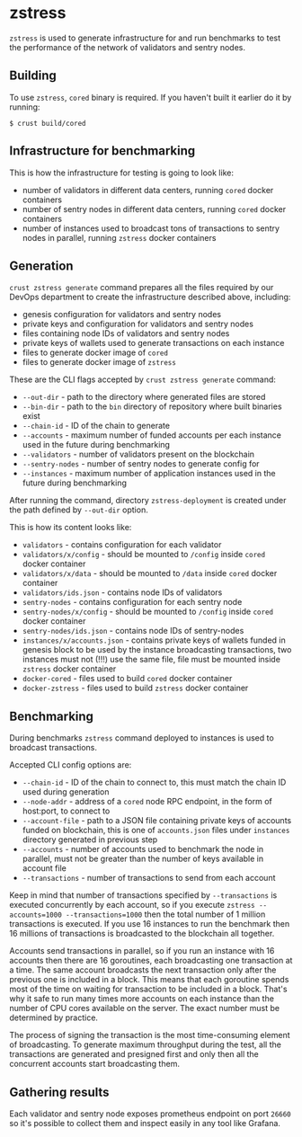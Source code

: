 # zstress
`zstress` is used to generate infrastructure for and run benchmarks to test the performance of the network of validators and sentry nodes.

## Building

To use `zstress`, `cored` binary is required. If you haven't built it earlier do it by running:

```
$ crust build/cored
```

## Infrastructure for benchmarking

This is how the infrastructure for testing is going to look like:
- number of validators in different data centers, running `cored` docker containers
- number of sentry nodes in different data centers, running `cored` docker containers
- number of instances used to broadcast tons of transactions to sentry nodes in parallel, running `zstress` docker containers

## Generation

`crust zstress generate` command prepares all the files required by our DevOps department to create the infrastructure
described above, including:
- genesis configuration for validators and sentry nodes
- private keys and configuration for validators and sentry nodes
- files containing node IDs of validators and sentry nodes
- private keys of wallets used to generate transactions on each instance
- files to generate docker image of `cored`
- files to generate docker image of `zstress`

These are the CLI flags accepted by `crust zstress generate` command:

- `--out-dir` - path to the directory where generated files are stored
- `--bin-dir` - path to the `bin` directory of repository where built binaries exist
- `--chain-id` - ID of the chain to generate
- `--accounts` - maximum number of funded accounts per each instance used in the future during benchmarking
- `--validators` - number of validators present on the blockchain
- `--sentry-nodes` - number of sentry nodes to generate config for
- `--instances` - maximum number of application instances used in the future during benchmarking

After running the command, directory `zstress-deployment` is created under the path defined by `--out-dir` option.

This is how its content looks like:
- `validators` - contains configuration for each validator
- `validators/x/config` - should be mounted to `/config` inside `cored` docker container
- `validators/x/data` - should be mounted to `/data` inside `cored` docker container
- `validators/ids.json` - contains node IDs of validators
- `sentry-nodes` - contains configuration for each sentry node
- `sentry-nodes/x/config` - should be mounted to `/config` inside `cored` docker container
- `sentry-nodes/ids.json` - contains node IDs of sentry-nodes
- `instances/x/accounts.json` - contains private keys of wallets funded in genesis block to be used by the instance broadcasting transactions, two instances must not (!!!) use the same file, file must be mounted inside `zstress` docker container
- `docker-cored` - files used to build `cored` docker container
- `docker-zstress` - files used to build `zstress` docker container

## Benchmarking

During benchmarks `zstress` command deployed to instances is used to broadcast transactions.

Accepted CLI config options are:
- `--chain-id` - ID of the chain to connect to, this must match the chain ID used during generation
- `--node-addr` - address of a `cored` node RPC endpoint, in the form of host:port, to connect to
- `--account-file` - path to a JSON file containing private keys of accounts funded on blockchain, this is one of `accounts.json` files under `instances` directory generated in previous step
- `--accounts` - number of accounts used to benchmark the node in parallel, must not be greater than the number of keys available in account file
- `--transactions` - number of transactions to send from each account

Keep in mind that number of transactions specified by `--transactions` is executed concurrently by each account, so if you
execute `zstress --accounts=1000 --transactions=1000` then the total number of 1 million transactions is executed.
If you use 16 instances to run the benchmark then 16 millions of transactions is broadcasted to the blockchain all together.

Accounts send transactions in parallel, so if you run an instance with 16 accounts then there are 16 goroutines,
each broadcasting one transaction at a time. The same account broadcasts the next transaction only after the previous one is included in a block.
This means that each goroutine spends most of the time on waiting for transaction to be included in a block.
That's why it safe to run many times more accounts on each instance than the number of CPU cores available on the server.
The exact number must be determined by practice.

The process of signing the transaction is the most time-consuming element of broadcasting. To generate maximum throughput
during the test, all the transactions are generated and presigned first and only then all the concurrent accounts start
broadcasting them.

## Gathering results

Each validator and sentry node exposes prometheus endpoint on port `26660` so it's possible to collect them and inspect easily
in any tool like Grafana.
